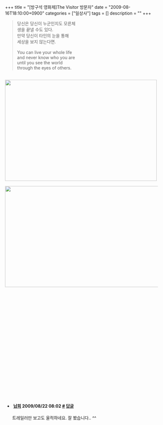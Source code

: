 +++
title = "[방구석 영화제]The Visitor 방문자"
date = "2009-08-16T18:10:00+0900"
categories = ["일상사"]
tags = []
description = ""
+++
<span class="copyright_entry" style="display:block;" title="[방구석 영화제]The Visitor 방문자@@**@@http://shed.egloos.com/1938948"></span>
<blockquote>
 당신은 당신이 누군인지도 모른체
 <br>생을 끝낼 수도 있다.
 <br>만약 당신이 타인의 눈을 통해
 <br>세상을 보지 않는다면.
 <br>
 <br>You can live your whole life 
 <br>and never know who you are 
 <br>until you see the world 
 <br>through the eyes of others.
</blockquote>
<br>
<img border="0" onmouseover="this.style.cursor='pointer'" alt="" src="/attachment/1938948_1.jpg" width="500" height="333" onclick="Control.Modal.openDialog(this, event, 'http://pds16.egloos.com/pds/200908/16/82/a0003782_4a87cc48c4861.jpg', 500, 333);">
<br>
<br>
<img border="0" onmouseover="this.style.cursor='pointer'" alt="" src="/attachment/1938948_2.jpg" width="600" height="333.333333333" onclick="Control.Modal.openDialog(this, event, 'http://pds16.egloos.com/pds/200908/16/82/a0003782_4a87caac62c8f.jpg', 720, 400);">
<br>
<br>
<object width="425" height="344"><embed src="http://www.youtube.com/v/mGjjx3WMmSE&amp;hl=ko&amp;fs=1&amp;" type="application/x-shockwave-flash" allowscriptaccess="always" allowfullscreen="true" width="425" height="344"></object>
<br> 
<!--
       <rdf:RDF xmlns:rdf="http://www.w3.org/1999/02/22-rdf-syntax-ns#"
		    xmlns:dc="http://purl.org/dc/elements/1.1/"
		    xmlns:trackback="http://madskills.com/public/xml/rss/module/trackback/">
       <rdf:Description
	        rdf:about="http://shed.egloos.com/1938948"
	        dc:identifier="http://shed.egloos.com/1938948"
	        dc:title="[방구석 영화제]The Visitor 방문자"
	        trackback:ping="http://shed.egloos.com/tb/1938948"/>
       </rdf:RDF>
       -->

<ul><li class="comment_item"> <h4 class="comment_writer_info"> <span class="comment_gravatar"><a href="http://lanadise.egloos.com" title="http://lanadise.egloos.com"><img src="http://profile.egloos.net/d0052526_50.jpg" alt=""></a></span> <span class="comment_writer"><a href="http://lanadise.egloos.com" title="http://lanadise.egloos.com" target="_blank">납희</a></span> <span class="comment_datetime" title="2009/08/22 08:02">2009/08/22 08:02</span> <span class="comment_link"><a name="7381457" href="http://shed.egloos.com/1938948#7381457" title="#">#</a> </span> <span class="comment_admin"> <a href="javascript:;" onclick="replyComment('replyform1938948','1938948','7381457',5,'','http://', '', 'http://shed.egloos.com/1938948#cmt','','1'); return false;" title="답글">답글</a> </span> <span class="comment_security"></span> </h4>
 <div id="comment_7381457">
  트레일러만 보고도 울컥하네요. 잘 봤습니다.. ^^
 </div> 
 <div id="reply1938948_7381457" class="comment_write reply_write" style="display:none;"></div> </li></ul>
